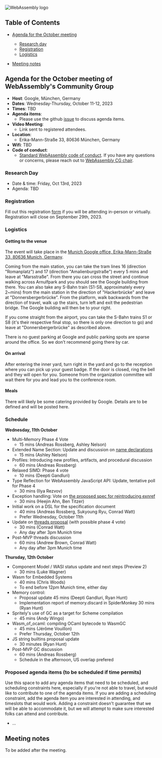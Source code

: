 ![WebAssembly logo](/images/WebAssembly.png)

## Table of Contents

* [Agenda for the October meeting](#agenda-for-the-October-meeting-of-webassemblys-community-group)
    
   * [Research day](#research-day) 
   * [Registration](#registration)
   * [Logistics](#logistics)

* [Meeting notes](#meeting-notes)


## Agenda for the October meeting of WebAssembly's Community Group

- **Host**: Google, München, Germany
- **Dates**: Wednesday-Thursday, October 11-12, 2023
- **Times**: TBD
- **Agenda items**:
    - Please use the github [issue](https://github.com/WebAssembly/meetings/issues/1341) to discuss agenda items.
- **Video Meeting**:
    - Link sent to registered attendees.
- **Location**:
    - Erika-Mann-Straße 33, 80636 München, Germany
- **Wifi**: TBD
- **Code of conduct**:
    - [Standard WebAssembly code of conduct](https://github.com/WebAssembly/design/blob/master/CodeOfConduct.md).  If you have any questions or concerns, please reach out to [WebAssembly CG chair](mailto:webassembly-cg-chair@chromium.org).

### Research Day

- Date & time: Friday, Oct 13rd, 2023 
- Agenda: TBD

### Registration

Fill out this registration [form](https://docs.google.com/forms/d/e/1FAIpQLSdFUvB3MC9GNMuOMlN8Iab499xW30NaoxRgMWVjRwo9wLrbNQ/viewform?usp=header_link) if you will be attending in-person or virtually. Registration will close on September 29th, 2023.

### Logistics
#### Getting to the venue
The event will take place in the [Munich Google office, Erika-Mann-Straße 33, 80636 Munich, Germany](https://maps.app.goo.gl/D1qhzzZtwGH6YY1Q8).

Coming from the main station, you can take the tram lines 16 (direction "Romanplatz") and 17 (direction "Amalienburgstraße") every 5 mins and leave at "Marsstraße". From there you can cross the street and continue walking across Arnulfpark and you should see the Google building from there. You can also take any S-Bahn train (S1-S8, approximately every 2~mins) from the main station in the direction of "Hackerbrücke" and leave at "Donnersbergerbrücke". From the platform, walk backwards from the direction of travel, walk up the stairs, turn left and exit the pedestrian bridge. The Google building will then be to your right.

If you come straight from the airport, you can take the S-Bahn trains S1 or S8 (it's their respective final stop, so there is only one direction to go) and leave at "Donnersbergerbrücke" as described above.

There is no guest parking at Google and public parking spots are sparse around the office. So we don't recommend going there by car.

#### On arrival
After entering the inner yard, turn right in the yard and go to the reception where you can pick up your guest badge. If the door is closed, ring the bell and they will open for you. Someone from the organization committee will wait there for you and lead you to the conference room.

#### Meals
There will likely be some catering provided by Google. Details are to be defined and will be posted here.

### Schedule

**Wednesday, 11th October**
- Multi-Memory Phase 4 Vote
  - 15 mins (Andreas Rossberg, Ashley Nelson)
- Extended Name Section: Update and discussion on [name declarations](https://github.com/WebAssembly/annotations/issues/21)
  - 15 mins (Ashley Nelson)
- Profiles: Introducing new profiles, artifacts, and procedural discussion
  - 60 mins (Andreas Rossberg)
- Relaxed SIMD: Phase 4 vote
  - 10 mins (Deepti Gandluri)
- Type Reflection for WebAssembly JavaScript API: Update, tentative poll for Phase 4
  - 30 mins (Ilya Rezvov)
- Exception handling: Vote on [the proposed spec for reintroducing exnref](https://github.com/WebAssembly/exception-handling/issues/281)
  - 30 mins (Heejin Ahn, Ben Titzer) 
- Initial work on a DSL for the specification document
  - 40 mins (Andreas Rossberg, Sukyoung Ryu, Conrad Watt)
  - Prefer Wednesday, October 11th
- Update on [threads proposal](https://github.com/WebAssembly/threads) (with possible phase 4 vote)
  - 30 mins (Conrad Watt)
  - Any day after 3pm Munich time
- Post-MVP threads discussion
  - 60 mins (Andrew Brown, Conrad Watt)
  - Any day after 3pm Munich time
 
**Thursday, 12th October**
- Component Model / WASI status update and next steps (Preview 2)
  - 30 mins (Luke Wagner)
- Wasm for Embedded Systems
  - 40 mins (Chris Woods)
  - To end before 12pm Munich time, either day
- Memory control:
  - Proposal update 45 mins (Deepti Gandluri, Ryan Hunt)
  - Implementation report of memory.discard in SpiderMonkey 30 mins (Ryan Hunt)
- Spritely's use of GC as a target for Scheme compilation
  - 45 mins (Andy Wingo)
- Wasm_of_ocaml: compiling OCaml bytecode to WasmGC
  - 45 mins (Jérôme Vouillon)
  - Prefer Thursday, October 12th
- JS string builtins proposal update
  - 30 minutes (Ryan Hunt)
- Post-MVP GC discussion
  - 60 mins (Andreas Rossberg)
  - Schedule in the afternoon, US overlap prefered  

### Proposed agenda items (to be scheduled if time permits)

Use this space to add any agenda items that need to be scheduled, and scheduling constraints here, especially if you're not able to travel, but would like to contribute to one of the agenda items. If you are adding a scheduling constraint, add the agenda item you are interested in attending, and timeslots that would work. Adding a constraint doesn't guarantee that we will be able to accommodate it, but we will attempt to make sure interested folks can attend and contribute. 

- ...

## Meeting notes
To be added after the meeting.
